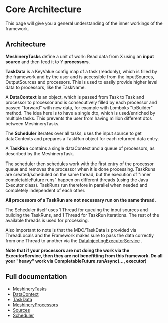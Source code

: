 # Core Architecture

This page will give you a general understanding of the inner workings of the framework.

## Architecture

**MeshineryTasks** define a unit of work: Read data from X using an
**input source** and then feed it to Y **processors**.

**TaskData** is a KeyValue config map of a task (readonly), which is filled by the framework and by the user and is
accessible from the inputSources, OutputSources and processors. This is used to easily provide higher level data to
processors, like the TaskName.

A **DataContext** is an object, which is passed from Task to Task and processor to processor and is consecutively filled
by each processor and passed "forward" with new data, for example with Lomboks
"toBuilder" method. The idea here is to have a single dto, which is used/enriched by multiple tasks. This prevents the
user from having million different dtos between MeshineryTasks.

The **Scheduler** iterates over all tasks, uses the input source to get dataContexts and prepares a TaskRun object for
each returned data entry.

A **TaskRun** contains a single dataContext and a queue of processors, as described by the MeshineryTask.

The scheduler then schedules work with the first entry of the processor queue and removes the processor when it is done
processing. TaskRuns are created/scheduled on the same thread, but the execution of "inner completableFuture runs"
happen on different threads (using the Java Executor class). TaskRuns run therefore in parallel when needed and
completely independent of each other.

**All processors of a TaskRun are not necessary run on the same thread.**

The Scheduler itself uses 1 Thread for queuing the input sources and building the TaskRuns, and 1 Thread for TaskRun
iterations. The rest of the available threads is used for processing.

Also important to note is that the MDC/TaskData is provided via ThreadLocals and the Framework makes sure to pass the
data correctly from one Thread to another via
the [DataInjectingExecutorService](src/main/java/io/github/askmeagain/meshinery/core/other/DataInjectingExecutorService.java)
.

**Note that if your processors are not doing the work via the ExecutorService, then they are not benefitting from this
framework. Do all your "heavy" work via CompletableFuture.runAsync(..., executor)**

## Full documentation

* [MeshineryTasks](tasks.md)
* [DataContext](datacontext.md)
* [TaskData](tasks.md#taskproperties)
* [MeshineryProcessors](processors.md)
* [Sources](sources.md)
* [Scheduler](scheduler.md)
